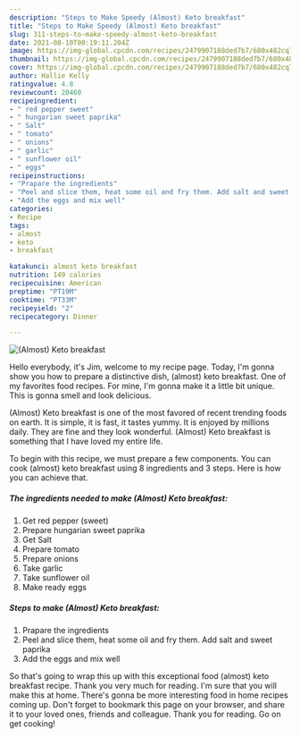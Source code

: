```yaml
---
description: "Steps to Make Speedy (Almost) Keto breakfast"
title: "Steps to Make Speedy (Almost) Keto breakfast"
slug: 311-steps-to-make-speedy-almost-keto-breakfast
date: 2021-08-10T00:19:11.204Z
image: https://img-global.cpcdn.com/recipes/2479907188ded7b7/680x482cq70/almost-keto-breakfast-recipe-main-photo.jpg
thumbnail: https://img-global.cpcdn.com/recipes/2479907188ded7b7/680x482cq70/almost-keto-breakfast-recipe-main-photo.jpg
cover: https://img-global.cpcdn.com/recipes/2479907188ded7b7/680x482cq70/almost-keto-breakfast-recipe-main-photo.jpg
author: Hallie Kelly
ratingvalue: 4.8
reviewcount: 20460
recipeingredient:
- " red pepper sweet"
- " hungarian sweet paprika"
- " Salt"
- " tomato"
- " onions"
- " garlic"
- " sunflower oil"
- " eggs"
recipeinstructions:
- "Prapare the ingredients"
- "Peel and slice them, heat some oil and fry them. Add salt and sweet paprika"
- "Add the eggs and mix well"
categories:
- Recipe
tags:
- almost
- keto
- breakfast

katakunci: almost keto breakfast 
nutrition: 149 calories
recipecuisine: American
preptime: "PT19M"
cooktime: "PT33M"
recipeyield: "2"
recipecategory: Dinner

---
```



![(Almost) Keto breakfast](https://img-global.cpcdn.com/recipes/2479907188ded7b7/680x482cq70/almost-keto-breakfast-recipe-main-photo.jpg)

Hello everybody, it's Jim, welcome to my recipe page. Today, I'm gonna show you how to prepare a distinctive dish, (almost) keto breakfast. One of my favorites food recipes. For mine, I'm gonna make it a little bit unique. This is gonna smell and look delicious.

(Almost) Keto breakfast is one of the most favored of recent trending foods on earth. It is simple, it is fast, it tastes yummy. It is enjoyed by millions daily. They are fine and they look wonderful. (Almost) Keto breakfast is something that I have loved my entire life.




To begin with this recipe, we must prepare a few components. You can cook (almost) keto breakfast using 8 ingredients and 3 steps. Here is how you can achieve that.

<!--inarticleads1-->

##### The ingredients needed to make (Almost) Keto breakfast:

1. Get  red pepper (sweet)
1. Prepare  hungarian sweet paprika
1. Get  Salt
1. Prepare  tomato
1. Prepare  onions
1. Take  garlic
1. Take  sunflower oil
1. Make ready  eggs




<!--inarticleads2-->

##### Steps to make (Almost) Keto breakfast:

1. Prapare the ingredients
1. Peel and slice them, heat some oil and fry them. Add salt and sweet paprika
1. Add the eggs and mix well




So that's going to wrap this up with this exceptional food (almost) keto breakfast recipe. Thank you very much for reading. I'm sure that you will make this at home. There's gonna be more interesting food in home recipes coming up. Don't forget to bookmark this page on your browser, and share it to your loved ones, friends and colleague. Thank you for reading. Go on get cooking!
